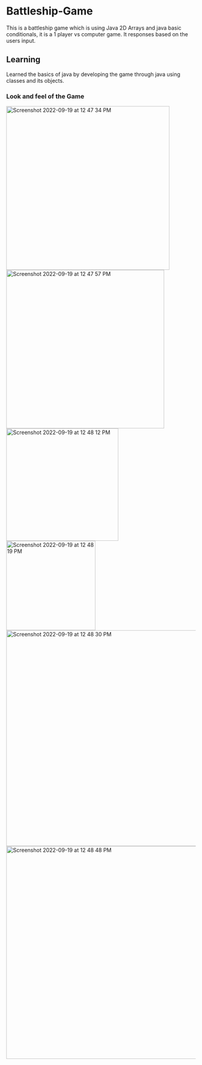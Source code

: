# Battleship-Game
This is a battleship game which is using Java 2D Arrays and java basic conditionals, it is a 1 player vs computer game. It responses based on the users input.
 
 ## Learning
 Learned the basics of java by developing the game through java using classes and its objects.
 
 
 ### Look and feel of the Game 
<img width="434" alt="Screenshot 2022-09-19 at 12 47 34 PM" src="https://user-images.githubusercontent.com/95746746/190967948-92c77e80-c5b6-4b79-9cf9-25f06ed5d7b5.png">
<img width="420" alt="Screenshot 2022-09-19 at 12 47 57 PM" src="https://user-images.githubusercontent.com/95746746/190967956-4a440bd9-4ffb-4f56-845e-d42d34f1bf00.png">
<img width="298" alt="Screenshot 2022-09-19 at 12 48 12 PM" src="https://user-images.githubusercontent.com/95746746/190967960-479c1947-ee74-4f19-9857-a0211b8b2b60.png">
<img width="237" alt="Screenshot 2022-09-19 at 12 48 19 PM" src="https://user-images.githubusercontent.com/95746746/190967964-d32a13e0-9c82-41a2-9d57-ed67b0bb47f2.png">
<img width="572" alt="Screenshot 2022-09-19 at 12 48 30 PM" src="https://user-images.githubusercontent.com/95746746/190967969-41cdd461-5ed1-4a15-9802-78b9fecb767d.png">
<img width="564" alt="Screenshot 2022-09-19 at 12 48 48 PM" src="https://user-images.githubusercontent.com/95746746/190967972-895de00a-cb68-4cdc-9c6e-ef33bb2b5882.png">
